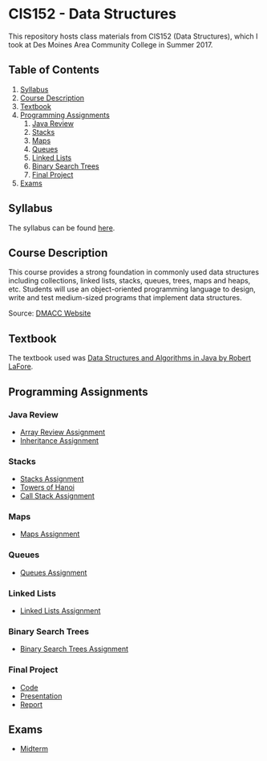# CIS152 - Data Structures
This repository hosts class materials from CIS152 (Data Structures), which I took at Des Moines Area Community College in Summer 2017.  

## Table of Contents
1. [Syllabus](#syllabus)
2. [Course Description](#course-description)
3. [Textbook](#textbook)
4. [Programming Assignments](#programming-assignments)
    1. [Java Review](#java-review)
    2. [Stacks](#stacks)
    3. [Maps](#maps)
    4. [Queues](#queues)
    5. [Linked Lists](#linked-lists)
    6. [Binary Search Trees](#binary-search-trees)
    7. [Final Project](#final-project)
5. [Exams](#exams)


## Syllabus
The syllabus can be found [here](pdf/syllabus.pdf).

## Course Description
This course provides a strong foundation in commonly used data 
structures including collections, linked lists, stacks, queues, trees, 
maps and heaps, etc. Students will use an object-oriented programming 
language to design, write and test medium-sized programs that implement 
data structures.  

Source: [DMACC Website](https://catalog.dmacc.edu/preview_course_nopop.php?catoid=12&coid=12056&)

## Textbook
The textbook used was [Data Structures and Algorithms in Java by Robert LaFore](http://a.co/d/8aM1Gf4).

## Programming Assignments

### Java Review
- [Array Review Assignment](assignments/java-review/arrays)
- [Inheritance Assignment](assignments/java-review/inheritance)

### Stacks
- [Stacks Assignment](assignments/stacks/stacks)
- [Towers of Hanoi](assignments/stacks/hanoi)
- [Call Stack Assignment](assignments/stacks/call-stacks)

### Maps
- [Maps Assignment](assignments/maps)

### Queues
- [Queues Assignment](assignments/queues)

### Linked Lists
- [Linked Lists Assignment](assignments/linked-lists)

### Binary Search Trees
- [Binary Search Trees Assignment](assignments/binary-search-trees)

### Final Project
- [Code](assignments/final-project/src)
- [Presentation](assignments/final-project/Presentation.pptx)
- [Report](assignments/final-project/Report.docx)

## Exams
- [Midterm](pdf/midterm.pdf)


